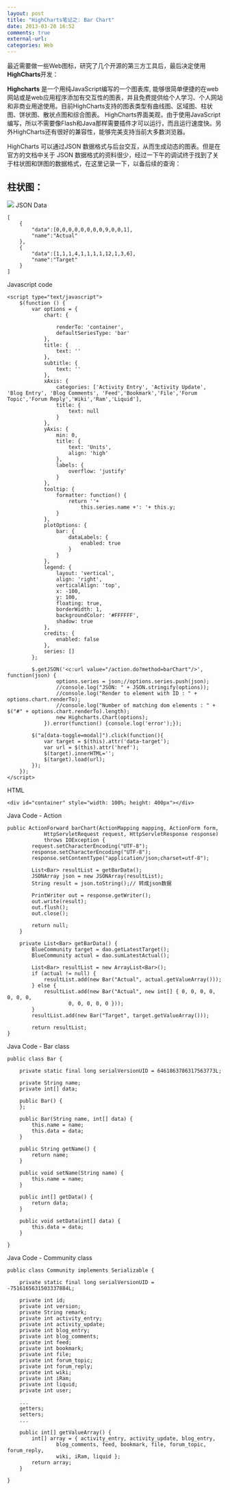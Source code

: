 ```yaml
---
layout: post
title: "HighCharts笔记之: Bar Chart"
date: 2013-03-28 16:52
comments: true
external-url: 
categories: Web 
---
```

最近需要做一些Web图标，研究了几个开源的第三方工具后，最后决定使用**HighCharts**开发：

**Highcharts** 是一个用纯JavaScript编写的一个图表库, 能够很简单便捷的在web网站或是web应用程序添加有交互性的图表，并且免费提供给个人学习、个人网站和非商业用途使用。目前HighCharts支持的图表类型有曲线图、区域图、柱状图、饼状图、散状点图和综合图表。
HighCharts界面美观，由于使用JavaScript编写，所以不需要像Flash和Java那样需要插件才可以运行，而且运行速度快。另外HighCharts还有很好的兼容性，能够完美支持当前大多数浏览器。

HighCharts 可以通过JSON 数据格式与后台交互，从而生成动态的图表。但是在官方的文档中关于 JSON 数据格式的资料很少，经过一下午的调试终于找到了关于柱状图和饼图的数据格式，在这里记录一下，以备后续的查询：  
<!-- more -->
## 柱状图： ##
![](http://farm9.staticflickr.com/8382/8596618053_22114c25cc_b.jpg)
JSON Data
   
	[
		{
			"data":[0,0,0,0,0,0,0,0,9,0,0,1],
			"name":"Actual"
		},
		{
			"data":[1,1,1,4,1,1,1,1,12,1,3,6],
			"name":"Target"
		}
	]

Javascript code

	<script type="text/javascript">
		$(function () {
		    var options = {
	            chart: {
	            	
	                renderTo: 'container',
	                defaultSeriesType: 'bar'
	            },
	            title: {
	                text: ''
	            },
	            subtitle: {
	                text: ''
	            },
	            xAxis: {
	                categories: ['Activity Entry', 'Activity Update', 'Blog Entry', 'Blog Comments', 'Feed','Bookmark','File','Forum Topic','Forum Reply','Wiki','Ram','Liquid'],
	                title: {
	                    text: null
	                }
	            },
	            yAxis: {
	                min: 0,
	                title: {
	                    text: 'Units',
	                    align: 'high'
	                },
	                labels: {
	                    overflow: 'justify'
	                }
	            },
	            tooltip: {
	                formatter: function() {
	                    return ''+
	                        this.series.name +': '+ this.y;
	                }
	            },
	            plotOptions: {
	                bar: {
	                    dataLabels: {
	                        enabled: true
	                    }
	                }
	            },
	            legend: {
	                layout: 'vertical',
	                align: 'right',
	                verticalAlign: 'top',
	                x: -100,
	                y: 100,
	                floating: true,
	                borderWidth: 1,
	                backgroundColor: '#FFFFFF',
	                shadow: true
	            },
	            credits: {
	                enabled: false
	            },
	            series: []
	        };
		    
		    $.getJSON('<c:url value="/action.do?method=barChart"/>', function(json) {
		    		options.series = json;//options.series.push(json);  
		    		//console.log("JSON: " + JSON.stringify(options));
		            //console.log("Render to element with ID : " + options.chart.renderTo);
		            //console.log("Number of matching dom elements : " + $("#" + options.chart.renderTo).length);
	           		new Highcharts.Chart(options);
	        	}).error(function() {console.log('error');});
		    
		    $("a[data-toggle=modal]").click(function(){
		        var target = $(this).attr('data-target');
		        var url = $(this).attr('href');
		        $(target).innerHTML='';
		        $(target).load(url);
		    });    
		});
	</script>  
   
HTML 

	<div id="container" style="width: 100%; height: 400px"></div>

Java Code - Action

	public ActionForward barChart(ActionMapping mapping, ActionForm form,
				HttpServletRequest request, HttpServletResponse response)
				throws IOException {
			request.setCharacterEncoding("UTF-8");
			response.setCharacterEncoding("UTF-8");
			response.setContentType("application/json;charset=utf-8");
	
			List<Bar> resultList = getBarData();
			JSONArray json = new JSONArray(resultList);
			String result = json.toString();// 转成json数据
	
			PrintWriter out = response.getWriter();
			out.write(result);
			out.flush();
			out.close();
	
			return null;
		}
	
		private List<Bar> getBarData() {
			BlueCommunity target = dao.getLatestTarget();
			BlueCommunity actual = dao.sumLatestActual();
	
			List<Bar> resultList = new ArrayList<Bar>();
			if (actual != null) {
				resultList.add(new Bar("Actual", actual.getValueArray()));
			} else {
				resultList.add(new Bar("Actual", new int[] { 0, 0, 0, 0, 0, 0, 0,
						0, 0, 0, 0, 0 }));
			}
			resultList.add(new Bar("Target", target.getValueArray()));
	
			return resultList;
	}

Java Code - Bar class
   
	public class Bar {
	
		private static final long serialVersionUID = 6461863786317563773L;
	
		private String name;
		private int[] data;
	
		public Bar() {
		};
	
		public Bar(String name, int[] data) {
			this.name = name;
			this.data = data;
		}
	
		public String getName() {
			return name;
		}
	
		public void setName(String name) {
			this.name = name;
		}
	
		public int[] getData() {
			return data;
		}
	
		public void setData(int[] data) {
			this.data = data;
		}
	
	}

Java Code - Community class  

	public class Community implements Serializable {
	
		private static final long serialVersionUID = -7516165631503337884L;
	
		private int id;
		private int version;
		private String remark;
		private int activity_entry;
		private int activity_update;
		private int blog_entry;
		private int blog_comments;
		private int feed;
		private int bookmark;
		private int file;
		private int forum_topic;
		private int forum_reply;
		private int wiki;
		private int iRam;
		private int liquid;
		private int user;
	
		...
		getters;
		setters;
		...
	
		public int[] getValueArray() {
			int[] array = { activity_entry, activity_update, blog_entry,
					blog_comments, feed, bookmark, file, forum_topic, forum_reply,
					wiki, iRam, liquid };
			return array;
		}
	
	}
  
